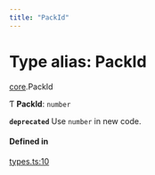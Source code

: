 ```yaml
---
title: "PackId"
---
```

# Type alias: PackId

[core](../modules/core.md).PackId

Ƭ **PackId**: `number`

**`deprecated`** Use `number` in new code.

#### Defined in

[types.ts:10](https://github.com/coda/packs-sdk/blob/main/types.ts#L10)
